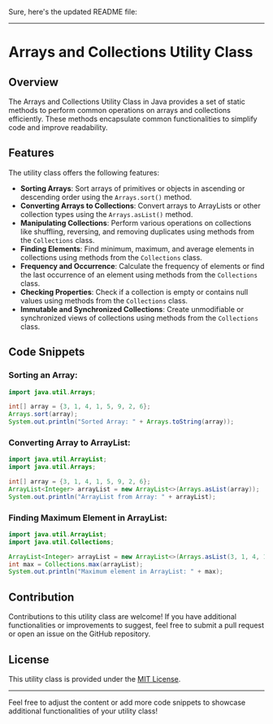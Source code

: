 Sure, here's the updated README file:

---

# Arrays and Collections Utility Class

## Overview

The Arrays and Collections Utility Class in Java provides a set of static methods to perform common operations on arrays and collections efficiently. These methods encapsulate common functionalities to simplify code and improve readability.

## Features

The utility class offers the following features:

- **Sorting Arrays**: Sort arrays of primitives or objects in ascending or descending order using the `Arrays.sort()` method.
- **Converting Arrays to Collections**: Convert arrays to ArrayLists or other collection types using the `Arrays.asList()` method.
- **Manipulating Collections**: Perform various operations on collections like shuffling, reversing, and removing duplicates using methods from the `Collections` class.
- **Finding Elements**: Find minimum, maximum, and average elements in collections using methods from the `Collections` class.
- **Frequency and Occurrence**: Calculate the frequency of elements or find the last occurrence of an element using methods from the `Collections` class.
- **Checking Properties**: Check if a collection is empty or contains null values using methods from the `Collections` class.
- **Immutable and Synchronized Collections**: Create unmodifiable or synchronized views of collections using methods from the `Collections` class.

## Code Snippets

### Sorting an Array:

```java
import java.util.Arrays;

int[] array = {3, 1, 4, 1, 5, 9, 2, 6};
Arrays.sort(array);
System.out.println("Sorted Array: " + Arrays.toString(array));
```

### Converting Array to ArrayList:

```java
import java.util.ArrayList;
import java.util.Arrays;

int[] array = {3, 1, 4, 1, 5, 9, 2, 6};
ArrayList<Integer> arrayList = new ArrayList<>(Arrays.asList(array));
System.out.println("ArrayList from Array: " + arrayList);
```

### Finding Maximum Element in ArrayList:

```java
import java.util.ArrayList;
import java.util.Collections;

ArrayList<Integer> arrayList = new ArrayList<>(Arrays.asList(3, 1, 4, 1, 5, 9, 2, 6));
int max = Collections.max(arrayList);
System.out.println("Maximum element in ArrayList: " + max);
```

## Contribution

Contributions to this utility class are welcome! If you have additional functionalities or improvements to suggest, feel free to submit a pull request or open an issue on the GitHub repository.

## License

This utility class is provided under the [MIT License](LICENSE).

---

Feel free to adjust the content or add more code snippets to showcase additional functionalities of your utility class!